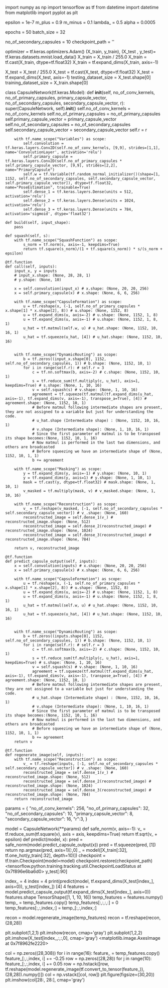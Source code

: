 import numpy as np
import tensorflow as tf
from datetime import datetime
from matplotlib import pyplot as plt

epsilon = 1e-7
m_plus = 0.9
m_minus = 0.1
lambda_ = 0.5
alpha = 0.0005

epochs = 50
batch_size = 32

no_of_secondary_capsules = 10
checkpoint_path = ''

optimizer = tf.keras.optimizers.Adam()
(X_train, y_train), (X_test , y_test)= tf.keras.datasets.mnist.load_data()
X_train = X_train / 255.0
X_train = tf.cast(X_train, dtype=tf.float32)
X_train = tf.expand_dims(X_train, axis=-1)

X_test = X_test / 255.0
X_test = tf.cast(X_test, dtype=tf.float32)
X_test = tf.expand_dims(X_test, axis=-1)
testing_dataset_size = X_test.shape[0]
training_dataset_size = X_train.shape[0]

class CapsuleNetwork(tf.keras.Model):
    def __init__(self, no_of_conv_kernels, no_of_primary_capsules, primary_capsule_vector, no_of_secondary_capsules, secondary_capsule_vector, r):
        super(CapsuleNetwork, self).__init__()
        self.no_of_conv_kernels = no_of_conv_kernels
        self.no_of_primary_capsules = no_of_primary_capsules
        self.primary_capsule_vector = primary_capsule_vector
        self.no_of_secondary_capsules = no_of_secondary_capsules
        self.secondary_capsule_vector = secondary_capsule_vector
        self.r = r
        
        
        with tf.name_scope("Variables") as scope:
            self.convolution = tf.keras.layers.Conv2D(self.no_of_conv_kernels, [9,9], strides=[1,1], name='ConvolutionLayer', activation='relu')
            self.primary_capsule = tf.keras.layers.Conv2D(self.no_of_primary_capsules * self.primary_capsule_vector, [9,9], strides=[2,2], name="PrimaryCapsule")
            self.w = tf.Variable(tf.random_normal_initializer()(shape=[1, 1152, self.no_of_secondary_capsules, self.secondary_capsule_vector, self.primary_capsule_vector]), dtype=tf.float32, name="PoseEstimation", trainable=True)
            self.dense_1 = tf.keras.layers.Dense(units = 512, activation='relu')
            self.dense_2 = tf.keras.layers.Dense(units = 1024, activation='relu')
            self.dense_3 = tf.keras.layers.Dense(units = 784, activation='sigmoid', dtype='float32')
        
    def build(self, input_shape):
        pass
        
    def squash(self, s):
        with tf.name_scope("SquashFunction") as scope:
            s_norm = tf.norm(s, axis=-1, keepdims=True)
            return tf.square(s_norm)/(1 + tf.square(s_norm)) * s/(s_norm + epsilon)
    
    @tf.function
    def call(self, inputs):
        input_x, y = inputs
        # input_x.shape: (None, 28, 28, 1)
        # y.shape: (None, 10)
        
        x = self.convolution(input_x) # x.shape: (None, 20, 20, 256)
        x = self.primary_capsule(x) # x.shape: (None, 6, 6, 256)
        
        with tf.name_scope("CapsuleFormation") as scope:
            u = tf.reshape(x, (-1, self.no_of_primary_capsules * x.shape[1] * x.shape[2], 8)) # u.shape: (None, 1152, 8)
            u = tf.expand_dims(u, axis=-2) # u.shape: (None, 1152, 1, 8)
            u = tf.expand_dims(u, axis=-1) # u.shape: (None, 1152, 1, 8, 1)
            u_hat = tf.matmul(self.w, u) # u_hat.shape: (None, 1152, 10, 16, 1)
            u_hat = tf.squeeze(u_hat, [4]) # u_hat.shape: (None, 1152, 10, 16)

        
        with tf.name_scope("DynamicRouting") as scope:
            b = tf.zeros((input_x.shape[0], 1152, self.no_of_secondary_capsules, 1)) # b.shape: (None, 1152, 10, 1)
            for i in range(self.r): # self.r = 3
                c = tf.nn.softmax(b, axis=-2) # c.shape: (None, 1152, 10, 1)
                s = tf.reduce_sum(tf.multiply(c, u_hat), axis=1, keepdims=True) # s.shape: (None, 1, 10, 16)
                v = self.squash(s) # v.shape: (None, 1, 10, 16)
                agreement = tf.squeeze(tf.matmul(tf.expand_dims(u_hat, axis=-1), tf.expand_dims(v, axis=-1), transpose_a=True), [4]) # agreement.shape: (None, 1152, 10, 1)
                # Before matmul following intermediate shapes are present, they are not assigned to a variable but just for understanding the code.
                # u_hat.shape (Intermediate shape) : (None, 1152, 10, 16, 1)
                # v.shape (Intermediate shape): (None, 1, 10, 16, 1)
                # Since the first parameter of matmul is to be transposed its shape becomes:(None, 1152, 10, 1, 16)
                # Now matmul is performed in the last two dimensions, and others are broadcasted
                # Before squeezing we have an intermediate shape of (None, 1152, 10, 1, 1)
                b += agreement
                
        with tf.name_scope("Masking") as scope:
            y = tf.expand_dims(y, axis=-1) # y.shape: (None, 10, 1)
            y = tf.expand_dims(y, axis=1) # y.shape: (None, 1, 10, 1)
            mask = tf.cast(y, dtype=tf.float32) # mask.shape: (None, 1, 10, 1)
            v_masked = tf.multiply(mask, v) # v_masked.shape: (None, 1, 10, 16)
            
        with tf.name_scope("Reconstruction") as scope:
            v_ = tf.reshape(v_masked, [-1, self.no_of_secondary_capsules * self.secondary_capsule_vector]) # v_.shape: (None, 160)
            reconstructed_image = self.dense_1(v_) # reconstructed_image.shape: (None, 512)
            reconstructed_image = self.dense_2(reconstructed_image) # reconstructed_image.shape: (None, 1024)
            reconstructed_image = self.dense_3(reconstructed_image) # reconstructed_image.shape: (None, 784)
        
        return v, reconstructed_image

    @tf.function
    def predict_capsule_output(self, inputs):
        x = self.convolution(inputs) # x.shape: (None, 20, 20, 256)
        x = self.primary_capsule(x) # x.shape: (None, 6, 6, 256)
        
        with tf.name_scope("CapsuleFormation") as scope:
            u = tf.reshape(x, (-1, self.no_of_primary_capsules * x.shape[1] * x.shape[2], 8)) # u.shape: (None, 1152, 8)
            u = tf.expand_dims(u, axis=-2) # u.shape: (None, 1152, 1, 8)
            u = tf.expand_dims(u, axis=-1) # u.shape: (None, 1152, 1, 8, 1)
            u_hat = tf.matmul(self.w, u) # u_hat.shape: (None, 1152, 10, 16, 1)
            u_hat = tf.squeeze(u_hat, [4]) # u_hat.shape: (None, 1152, 10, 16)

        
        with tf.name_scope("DynamicRouting") as scope:
            b = tf.zeros((inputs.shape[0], 1152, self.no_of_secondary_capsules, 1)) # b.shape: (None, 1152, 10, 1)
            for i in range(self.r): # self.r = 3
                c = tf.nn.softmax(b, axis=-2) # c.shape: (None, 1152, 10, 1)
                s = tf.reduce_sum(tf.multiply(c, u_hat), axis=1, keepdims=True) # s.shape: (None, 1, 10, 16)
                v = self.squash(s) # v.shape: (None, 1, 10, 16)
                agreement = tf.squeeze(tf.matmul(tf.expand_dims(u_hat, axis=-1), tf.expand_dims(v, axis=-1), transpose_a=True), [4]) # agreement.shape: (None, 1152, 10, 1)
                # Before matmul following intermediate shapes are present, they are not assigned to a variable but just for understanding the code.
                # u_hat.shape (Intermediate shape) : (None, 1152, 10, 16, 1)
                # v.shape (Intermediate shape): (None, 1, 10, 16, 1)
                # Since the first parameter of matmul is to be transposed its shape becomes:(None, 1152, 10, 1, 16)
                # Now matmul is performed in the last two dimensions, and others are broadcasted
                # Before squeezing we have an intermediate shape of (None, 1152, 10, 1, 1)
                b += agreement
        return v

    @tf.function
    def regenerate_image(self, inputs):
        with tf.name_scope("Reconstruction") as scope:
            v_ = tf.reshape(inputs, [-1, self.no_of_secondary_capsules * self.secondary_capsule_vector]) # v_.shape: (None, 160)
            reconstructed_image = self.dense_1(v_) # reconstructed_image.shape: (None, 512)
            reconstructed_image = self.dense_2(reconstructed_image) # reconstructed_image.shape: (None, 1024)
            reconstructed_image = self.dense_3(reconstructed_image) # reconstructed_image.shape: (None, 784)
        return reconstructed_image
params = {
    "no_of_conv_kernels": 256,
    "no_of_primary_capsules": 32,
    "no_of_secondary_capsules": 10,
    "primary_capsule_vector": 8,
    "secondary_capsule_vector": 16,
    "r":3,
}

model = CapsuleNetwork(**params)
def safe_norm(v, axis=-1):
    v_ = tf.reduce_sum(tf.square(v), axis = axis, keepdims=True)
    return tf.sqrt(v_ + epsilon)
def predict(model, x):
    pred = safe_norm(model.predict_capsule_output(x))
    pred = tf.squeeze(pred, [1])
    return np.argmax(pred, axis=1)[:,0]
_ = model([X_train[:32], tf.one_hot(y_train[:32], depth=10)])
checkpoint = tf.train.Checkpoint(model=model)
checkpoint.restore(checkpoint_path)
<tensorflow.python.training.tracking.util.CheckpointLoadStatus at 0x7f896e6ba6d0>
y_test[:90]

index_ = 4
index = 4
print(predict(model, tf.expand_dims(X_test[index_], axis=0)), y_test[index_])
[4] 4
features = model.predict_capsule_output(tf.expand_dims(X_test[index_], axis=0))
features.shape
TensorShape([1, 1, 10, 16])
temp_features = features.numpy()
temp_ = temp_features.copy()
temp_features[:,:,:,:] = 0
temp_features[:,:,index,:] = temp_[:,:,index,:]

recon = model.regenerate_image(temp_features)
recon = tf.reshape(recon, (28,28))

plt.subplot(1,2,1)
plt.imshow(recon, cmap='gray')
plt.subplot(1,2,2)
plt.imshow(X_test[index_,:,:,0], cmap='gray')
<matplotlib.image.AxesImage at 0x7f8962fe2220>

col = np.zeros((28,308))
for i in range(16): 
    feature_ = temp_features.copy()
    feature_[:,:,index, i] += -0.25
    row = np.zeros((28,28))
    for j in range(10):
        feature_[:,:,index, i] += 0.05
        row = np.hstack([row, tf.reshape(model.regenerate_image(tf.convert_to_tensor(feature_)), (28,28)).numpy()])
    col = np.vstack([col, row])
plt.figure(figsize=(30,20))
plt.imshow(col[28:, 28:], cmap='gray')
